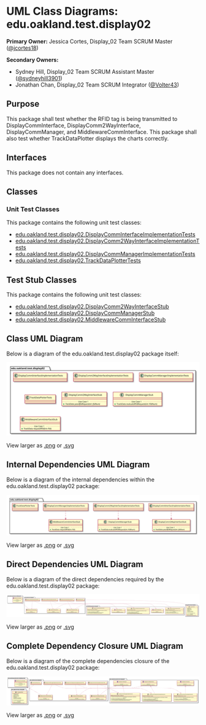 # UML Class Diagrams: edu.oakland.test.display02

**Primary Owner:** Jessica Cortes, Display_02 Team SCRUM Master ([@jcortes18](https://github.com/jcortes18/))

**Secondary Owners:**

- Sydney Hill, Display_02 Team SCRUM Assistant Master ([@sydneyhill3901](https://github.com/sydneyhill3901/))
- Jonathan Chan, Display_02 Team SCRUM Integrator ([@Volter43](https://github.com/Volter43/))

## Purpose

This package shall test whether the RFID tag is being transmitted to DisplayCommInterface, DisplayComm2WayInterface, DisplayCommManager, and MiddlewareCommInterface. This package shall also test whether TrackDataPlotter displays the charts correctly.

## Interfaces

This package does not contain any interfaces.

## Classes

### Unit Test Classes

This package contains the following unit test classes:

- [edu.oakland.test.display02.DisplayCommInterfaceImplementationTests](DisplayCommInterfaceImplementationTests)
- [edu.oakland.test.display02.DisplayComm2WayInterfaceImplementationTests](DisplayComm2WayInterfaceImplementationTests)
- [edu.oakland.test.display02.DisplayCommManagerImplementationTests](DisplayCommManagerImplementationTests)
- [edu.oakland.test.display02.TrackDataPlotterTests](TrackDataPlotterTests)

## Test Stub Classes

This package contains the following unit test classes:

- [edu.oakland.test.display02.DisplayComm2WayInterfaceStub](DisplayComm2WayInterfaceStub)
- [edu.oakland.test.display02.DisplayCommManagerStub](DisplayCommManagerStub)
- [edu.oakland.test.display02.MiddlewareCommInterfaceStub](MiddlewareCommInterfaceStub)

## Class UML Diagram

Below is a diagram of the edu.oakland.test.display02 package itself:

![edu.oakland.test.display02](./Display02TestPackage.svg)

View larger as [.png](./Display02TestPackage.png) or [.svg](./Display02TestPackage.svg)

## Internal Dependencies UML Diagram

Below is a diagram of the internal dependencies within the edu.oakland.test.display02 package:

![edu.oakland.test.display02 Internal Dependencies](./Display02TestPackage_InternalDependencies.svg)

View larger as [.png](./Display02TestPackage_InternalDependencies.png) or [.svg](./Display02TestPackage_InternalDependencies.svg)

## Direct Dependencies UML Diagram

Below is a diagram of the direct dependencies required by the edu.oakland.test.display02 package:

![edu.oakland.test.display02 Direct Dependencies](./Display02TestPackage_DirectDependencies.svg)

View larger as [.png](./Display02TestPackage_DirectDependencies.png) or [.svg](./Display02TestPackage_DirectDependencies.svg)

## Complete Dependency Closure UML Diagram

Below is a diagram of the complete dependencies closure of the edu.oakland.test.display02 package:

![edu.oakland.test.display02 Dependency Closure](./Display02TestPackage_Closure.svg)

View larger as [.png](./Display02TestPackage_Closure.png) or [.svg](./Display02TestPackage_Closure.svg)
